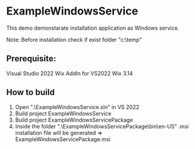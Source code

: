 # ExampleWindowsService

This demo demonstarate installation application as Windows service.

Note:
Before installation check if exist folder "c:\temp"

## Prerequisite:

Visual Studio 2022
Wix AddIn for VS2022
Wix 3.14

## How to build

1. Open ".\ExampleWindowsService.sln" in VS 2022
2. Build project ExampleWindowsService
3. Build project ExampleWindowsServicePackage
4. Inside the folder ".\ExampleWindowsServicePackage\bin\en-US" .msi installation file will be generated => ExampleWindowsServicePackage.msi
